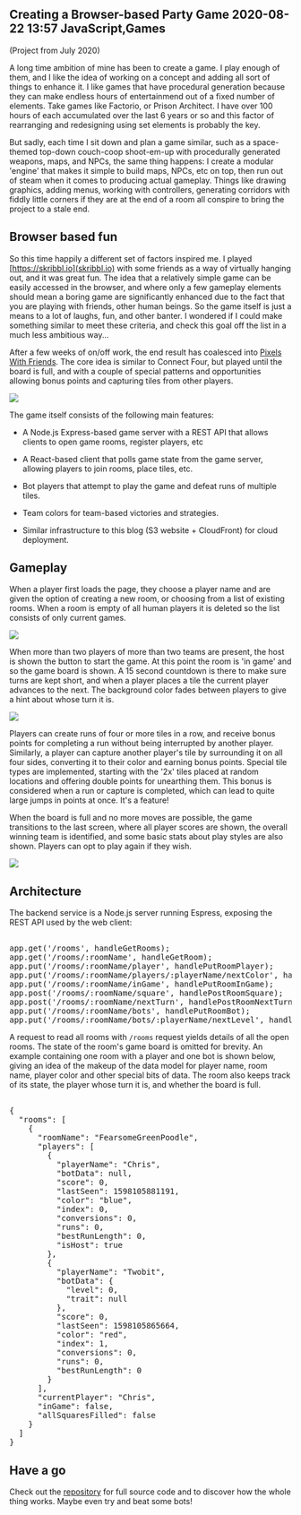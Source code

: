 Creating a Browser-based Party Game
2020-08-22 13:57
JavaScript,Games
---

(Project from July 2020)

A long time ambition of mine has been to create a game. I play enough of them,
and I like the idea of working on a concept and adding all sort of things to
enhance it. I like games that have procedural generation because they can make
endless hours of entertainmend out of a fixed number of elements. Take games
like Factorio, or Prison Architect. I have over 100 hours of each accumulated
over the last 6 years or so and this factor of rearranging and redesigning using
set elements is probably the key.

But sadly, each time I sit down and plan a game similar, such as a space-themed
top-down couch-coop shoot-em-up with procedurally generated weapons, maps, and
NPCs, the same thing happens: I create a modular 'engine' that makes it simple
to build maps, NPCs, etc on top, then run out of steam when it comes to
producing actual gameplay. Things like drawing graphics, adding menus, working
with controllers, generating corridors with fiddly little corners if they are
at the end of a room all conspire to bring the project to a stale end.

## Browser based fun

So this time happily a different set of factors inspired me. I played
[https://skribbl.io](skribbl.io) with some friends as a way of virtually hanging
out, and it was great fun. The idea that a relatively simple game can be easily
accessed in the browser, and where only a few gameplay elements should mean a
boring game are significantly enhanced due to the fact that you are playing with
friends, other human beings. So the game itself is just a means to a lot of
laughs, fun, and other banter. I wondered if I could make something similar to
meet these criteria, and check this goal off the list in a much less ambitious
way...

After a few weeks of on/off work, the end result has coalesced into
[Pixels With Friends](http://pixels.chrislewis.me.uk). The core idea is similar
to Connect Four, but played until the board is full, and with a couple of
special patterns and opportunities allowing bonus points and capturing tiles
from other players.

![](assets/media/2020/08/ingame.png)

The game itself consists of the following main features:

- A Node.js Express-based game server with a REST API that allows clients to open game rooms, register players, etc

- A React-based client that polls game state from the game server, allowing players to join rooms, place tiles, etc.

- Bot players that attempt to play the game and defeat runs of multiple tiles.

- Team colors for team-based victories and strategies.

- Similar infrastructure to this blog (S3 website + CloudFront) for cloud deployment.

## Gameplay

When a player first loads the page, they choose a player name and are given the
option of creating a new room, or choosing from a list of existing rooms. When
a room is empty of all human players it is deleted so the list consists of only
current games.

![](assets/media/2020/08/roomlist.png)

When more than two players of more than two teams are present, the host is shown
the button to start the game. At this point the room is 'in game' and so the
game board is shown. A 15 second countdown is there to make sure turns are kept
short, and when a player places a tile the current player advances to the next.
The background color fades between players to give a hint about whose turn it
is.

![](assets/media/2020/08/turns.gif)

Players can create runs of four or more tiles in a row, and receive bonus points
for completing a run without being interrupted by another player. Similarly, a
player can capture another player's tile by surrounding it on all four sides,
converting it to their color and earning bonus points. Special tile types are
implemented, starting with the '2x' tiles placed at random locations and
offering double points for unearthing them. This bonus is considered when a
run or capture is completed, which can lead to quite large jumps in points at
once. It's a feature!

When the board is full and no more moves are possible, the game transitions to
the last screen, where all player scores are shown, the overall winning team is
identified, and some basic stats about play styles are also shown. Players can
opt to play again if they wish.

![](assets/media/2020/08/gamefinished.png)

## Architecture

The backend service is a Node.js server running Espress, exposing the REST API
used by the web client:

<pre><div class="code-block">
app.get('/rooms', handleGetRooms);
app.get('/rooms/:roomName', handleGetRoom);
app.put('/rooms/:roomName/player', handlePutRoomPlayer);
app.put('/rooms/:roomName/players/:playerName/nextColor', handlePutRoomPlayerNextColor);
app.put('/rooms/:roomName/inGame', handlePutRoomInGame);
app.post('/rooms/:roomName/square', handlePostRoomSquare);
app.post('/rooms/:roomName/nextTurn', handlePostRoomNextTurn);
app.put('/rooms/:roomName/bots', handlePutRoomBot);
app.put('/rooms/:roomName/bots/:playerName/nextLevel', handlePutRoomBotNextLevel);
</div></pre>

A request to read all rooms with <code>/rooms</code> request yields details of
all the open rooms. The state of the room's game board is omitted for brevity.
An example containing one room with a player and one bot is shown below, giving
an idea of the makeup of the data model for player name, room name, player color
and other special bits of data. The room also keeps track of its state, the
player whose turn it is, and whether the board is full.

<pre><div class="code-block">
{
  "rooms": [
    {
      "roomName": "FearsomeGreenPoodle",
      "players": [
        {
          "playerName": "Chris",
          "botData": null,
          "score": 0,
          "lastSeen": 1598105881191,
          "color": "blue",
          "index": 0,
          "conversions": 0,
          "runs": 0,
          "bestRunLength": 0,
          "isHost": true
        },
        {
          "playerName": "Twobit",
          "botData": {
            "level": 0,
            "trait": null
          },
          "score": 0,
          "lastSeen": 1598105865664,
          "color": "red",
          "index": 1,
          "conversions": 0,
          "runs": 0,
          "bestRunLength": 0
        }
      ],
      "currentPlayer": "Chris",
      "inGame": false,
      "allSquaresFilled": false
    }
  ]
}
</div></pre>

## Have a go

Check out the [repository](https://github.com/c-d-lewis/pixels-with-friends) for
full source code and to discover how the whole thing works. Maybe even try and
beat some bots!
